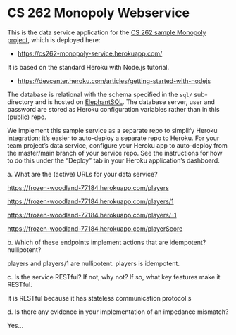# CS 262 Monopoly Webservice

This is the data service application for the
[CS 262 sample Monopoly project](https://github.com/calvin-cs262-organization/monopoly-project),
 which is deployed here:

- <https://cs262-monopoly-service.herokuapp.com/>

It is based on the standard Heroku with Node.js tutorial.

- <https://devcenter.heroku.com/articles/getting-started-with-nodejs>

The database is relational with the schema specified in the `sql/` sub-directory
and is hosted on [ElephantSQL](https://www.elephantsql.com/). The database server,
user and password are stored as Heroku configuration variables rather than in this
(public) repo.

We implement this sample service as a separate repo to simplify Heroku integration;
it&rsquo;s easier to auto-deploy a separate repo to Heroku. For your team project&rsquo;s
data service, configure your Heroku app to auto-deploy from the master/main branch
of your service repo. See the instructions for how to do this under the
&ldquo;Deploy&rdquo; tab in your Heroku application&rsquo;s dashboard.


a. What are the (active) URLs for your data service?

https://frozen-woodland-77184.herokuapp.com/players

https://frozen-woodland-77184.herokuapp.com/players/1

https://frozen-woodland-77184.herokuapp.com/players/-1

https://frozen-woodland-77184.herokuapp.com/playerScore

b. Which of these endpoints implement actions that are idempotent? nullipotent?

players and players/1 are nullipotent. players is idempotent.

c. Is the service RESTful? If not, why not? If so, what key features make it RESTful.

It is RESTful because it has stateless communication protocol.s

d. Is there any evidence in your implementation of an impedance mismatch?

Yes...